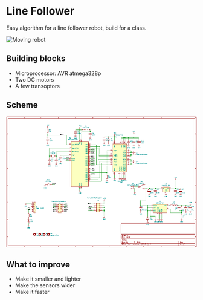 # Line Follower

Easy algorithm for a line follower robot, build for a class. 

![Moving robot](IMG_1401.gif)

## Building blocks

* Microprocessor: AVR atmega328p
* Two DC motors
* A few transoptors

## Scheme

![Scheme](schemat.png)

## What to improve

* Make it smaller and lighter
* Make the sensors wider
* Make it faster